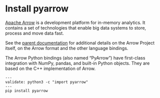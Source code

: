 # Install pyarrow

[Apache Arrow](https://arrow.apache.org/docs/index.html) is a
development platform for in-memory analytics. It contains a set of
technologies that enable big data systems to store, process and move
data fast.

See the [parent
documentation](https://arrow.apache.org/docs/index.html) for
additional details on the Arrow Project itself, on the Arrow format
and the other language bindings.

The Arrow Python bindings (also named “PyArrow”) have first-class
integration with NumPy, pandas, and built-in Python objects. They are
based on the C++ implementation of Arrow.

```shell
---
validate: python3 -c "import pyarrow"
---
pip install pyarrow
```
